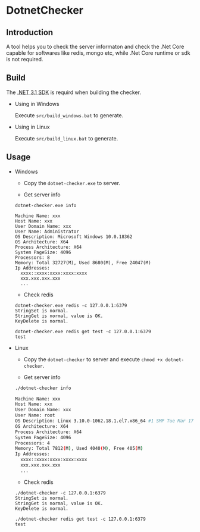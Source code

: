 # DotnetChecker

## Introduction
A tool helps you to check the server informaton and check the .Net Core capable for softwares like redis, mongo etc, while .Net Core runtime or sdk is not required.

## Build

  The [.NET 3.1 SDK](https://dotnet.microsoft.com/download) is requird when building the checker.
  
- Using in Windows

  Execute `src/build_windows.bat` to generate.

- Using in Linux

  Execute `src/build_linux.bat` to generate.

## Usage

- Windows

  - Copy the `dotnet-checker.exe` to server. 

  - Get server info
  
  ```shell
  dotnet-checker.exe info
  
  Machine Name: xxx
  Host Name: xxx
  User Domain Name: xxx
  User Name: Administrator
  OS Description: Microsoft Windows 10.0.18362
  OS Architecture: X64
  Process Architecture: X64
  System PageSize: 4096
  Processors: 8
  Memory: Total 32727(M), Used 8680(M), Free 24047(M)
  Ip Addresses:
    xxxx::xxxx:xxxx:xxxx:xxxx
    xxx.xxx.xxx.xxx
    ...
  ```
  
  - Check redis
  
  ```shell
  dotnet-checker.exe redis -c 127.0.0.1:6379
  StringSet is normal.
  StringGet is normal, value is OK.
  KeyDelete is normal.
  
  dotnet-checker.exe redis get test -c 127.0.0.1:6379
  test
  ```
  
- Linux
  
  - Copy the `dotnet-checker` to server and execute `chmod +x dotnet-checker`.
  
  - Get server info
  
  ```bash
  ./dotnet-checker info
  
  Machine Name: xxx
  Host Name: xxx
  User Domain Name: xxx
  User Name: root
  OS Description: Linux 3.10.0-1062.18.1.el7.x86_64 #1 SMP Tue Mar 17 23:49:17 UTC 2020
  OS Architecture: X64
  Process Architecture: X64
  System PageSize: 4096
  Processors: 4
  Memory: Total 7812(M), Used 4040(M), Free 405(M)
  Ip Addresses:
    xxxx::xxxx:xxxx:xxxx:xxxx
    xxx.xxx.xxx.xxx
    ...
  ```

  - Check redis
  
  ```shell
  ./dotnet-checker -c 127.0.0.1:6379
  StringSet is normal.
  StringGet is normal, value is OK.
  KeyDelete is normal.
  
  ./dotnet-checker redis get test -c 127.0.0.1:6379
  test
  ```
